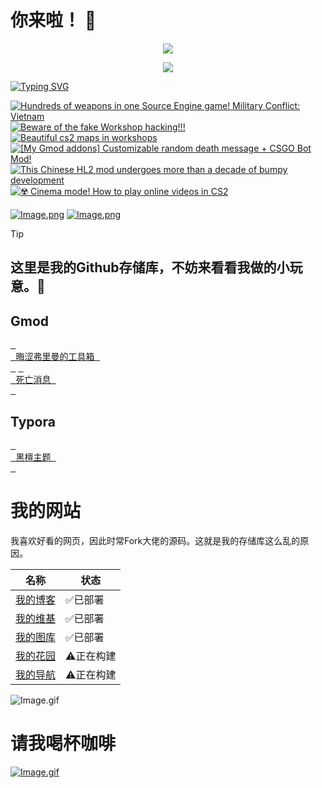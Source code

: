# 你来啦！ 👋

<p align="center">
    <img src="https://skillicons.dev/icons?i=ps,pr,ae,ai,md,github,vscode,lua,discord" /> 
</p>

<p align="center">
  <a href="https://steamcommunity.com/id/obscurefreeman/">
    <img src="https://obscurefreeman-steamprofiles.vercel.app/api?profileName=obscurefreeman" />
  </a>
</p>

[![Typing SVG](https://readme-typing-svg.demolab.com?font=ZCOOL+KuaiLe&pause=1000&color=b4e419&random=false&width=435&lines=这里是晦涩弗里曼！;看看我制作的项目吧！)](https://git.io/typing-svg)

<!-- BEGIN YOUTUBE-CARDS -->
[![Hundreds of weapons in one Source Engine game! Military Conflict: Vietnam](https://ytcards.demolab.com/?id=E82Tj2GtWE8&title=Hundreds+of+weapons+in+one+Source+Engine+game%21+Military+Conflict%3A+Vietnam&lang=en&timestamp=1703852786&background_color=%230d1117&title_color=%23ffffff&stats_color=%23dedede&max_title_lines=1&width=250&border_radius=5 "Hundreds of weapons in one Source Engine game! Military Conflict: Vietnam")](https://www.youtube.com/watch?v=E82Tj2GtWE8)
[![Beware of the fake Workshop hacking!!!](https://ytcards.demolab.com/?id=BBg4U0IH3V0&title=Beware+of+the+fake+Workshop+hacking%21%21%21&lang=en&timestamp=1703852481&background_color=%230d1117&title_color=%23ffffff&stats_color=%23dedede&max_title_lines=1&width=250&border_radius=5 "Beware of the fake Workshop hacking!!!")](https://www.youtube.com/watch?v=BBg4U0IH3V0)
[![Beautiful cs2 maps in workshops](https://ytcards.demolab.com/?id=txxkAF8iTUA&title=Beautiful+cs2+maps+in+workshops&lang=en&timestamp=1703850981&background_color=%230d1117&title_color=%23ffffff&stats_color=%23dedede&max_title_lines=1&width=250&border_radius=5 "Beautiful cs2 maps in workshops")](https://www.youtube.com/watch?v=txxkAF8iTUA)
[![[My Gmod addons] Customizable random death message + CSGO Bot Mod!](https://ytcards.demolab.com/?id=ZPbZIRU43QY&title=%5BMy+Gmod+addons%5D+Customizable+random+death+message+%2B+CSGO+Bot+Mod%21&lang=en&timestamp=1703840497&background_color=%230d1117&title_color=%23ffffff&stats_color=%23dedede&max_title_lines=1&width=250&border_radius=5 "[My Gmod addons] Customizable random death message + CSGO Bot Mod!")](https://www.youtube.com/watch?v=ZPbZIRU43QY)
[![This Chinese HL2 mod undergoes more than a decade of bumpy development](https://ytcards.demolab.com/?id=QIDiUjMSNTc&title=This+Chinese+HL2+mod+undergoes+more+than+a+decade+of+bumpy+development&lang=en&timestamp=1703840093&background_color=%230d1117&title_color=%23ffffff&stats_color=%23dedede&max_title_lines=1&width=250&border_radius=5 "This Chinese HL2 mod undergoes more than a decade of bumpy development")](https://www.youtube.com/watch?v=QIDiUjMSNTc)
[![☢️ Cinema mode! How to play online videos in CS2](https://ytcards.demolab.com/?id=dQ9W7tg7c9U&title=%E2%98%A2%EF%B8%8F+Cinema+mode%21+How+to+play+online+videos+in+CS2&lang=en&timestamp=1703839835&background_color=%230d1117&title_color=%23ffffff&stats_color=%23dedede&max_title_lines=1&width=250&border_radius=5 "☢️ Cinema mode! How to play online videos in CS2")](https://www.youtube.com/watch?v=dQ9W7tg7c9U)
<!-- END YOUTUBE-CARDS -->

[![Image.png](https://obscureimage.netlify.app/button/button_bilibili.png)](https://space.bilibili.com/523837807)
[![Image.png](https://obscureimage.netlify.app/button/button_workshop.png)](https://steamcommunity.com/id/obscurefreeman/myworkshopfiles/)

> [!TIP]
> ## 这里是我的Github存储库，不妨来看看我做的小玩意。🎉

## Gmod

[<kbd> <br> 晦涩弗里曼的工具箱 <br> </kbd>][Link1]
[<kbd> <br> 死亡消息 <br> </kbd>][Link2]

<!--
[晦涩弗里曼的工具箱](https://github.com/obscurefreeman/oftoolkit_v2)
[死亡消息](https://github.com/obscurefreeman/death_message)
[黑檀主题](https://github.com/obscurefreeman/typora_theme_ebony)
![Image.gif](https://obscureimage.netlify.app/gif/valveloading.gif)
-->

## Typora

[<kbd> <br> 黑檀主题 <br> </kbd>][Link3]

# 我的网站

我喜欢好看的网页，因此时常Fork大佬的源码。这就是我的存储库这么乱的原因。

| 名称                                            | 状态      |
| ----------------------------------------------- | --------- |
| [我的博客](https://obscurefreeman.netlify.app/) | ✅已部署   |
| [我的维基](https://sourcewiki.netlify.app/)     | ✅已部署   |
| [我的图库](https://obscureimage.netlify.app/)   | ✅已部署   |
| [我的花园](https://obscuregarden.netlify.app/)  | ⚠️正在构建 |
| [我的导航](https://obscurenav.netlify.app/)     | ⚠️正在构建 |

![Image.gif](https://obscureimage.netlify.app/gif/valveloading.gif)

[Link1]: https://github.com/obscurefreeman/oftoolkit_v2
[Link2]: https://github.com/obscurefreeman/death_message
[Link3]: https://github.com/obscurefreeman/typora_theme_ebony

# 请我喝杯咖啡
[![Image.gif](https://cdn.pixabay.com/animation/2023/01/28/23/08/23-08-38-499_512.gif)](https://afdian.net/a/obscurefreeman)



